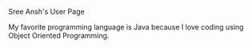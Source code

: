 Sree Ansh's User Page

My favorite programming language is Java because I love coding using Object Oriented Programming.